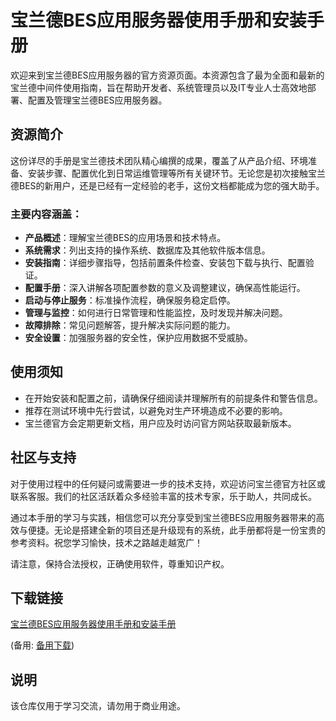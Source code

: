 # 宝兰德BES应用服务器使用手册和安装手册

欢迎来到宝兰德BES应用服务器的官方资源页面。本资源包含了最为全面和最新的宝兰德中间件使用指南，旨在帮助开发者、系统管理员以及IT专业人士高效地部署、配置及管理宝兰德BES应用服务器。

## 资源简介

这份详尽的手册是宝兰德技术团队精心编撰的成果，覆盖了从产品介绍、环境准备、安装步骤、配置优化到日常运维管理等所有关键环节。无论您是初次接触宝兰德BES的新用户，还是已经有一定经验的老手，这份文档都能成为您的强大助手。

### 主要内容涵盖：

- **产品概述**：理解宝兰德BES的应用场景和技术特点。
- **系统需求**：列出支持的操作系统、数据库及其他软件版本信息。
- **安装指南**：详细步骤指导，包括前置条件检查、安装包下载与执行、配置验证。
- **配置手册**：深入讲解各项配置参数的意义及调整建议，确保高性能运行。
- **启动与停止服务**：标准操作流程，确保服务稳定启停。
- **管理与监控**：如何进行日常管理和性能监控，及时发现并解决问题。
- **故障排除**：常见问题解答，提升解决实际问题的能力。
- **安全设置**：加强服务器的安全性，保护应用数据不受威胁。

## 使用须知

- 在开始安装和配置之前，请确保仔细阅读并理解所有的前提条件和警告信息。
- 推荐在测试环境中先行尝试，以避免对生产环境造成不必要的影响。
- 宝兰德官方会定期更新文档，用户应及时访问官方网站获取最新版本。

## 社区与支持

对于使用过程中的任何疑问或需要进一步的技术支持，欢迎访问宝兰德官方社区或联系客服。我们的社区活跃着众多经验丰富的技术专家，乐于助人，共同成长。

通过本手册的学习与实践，相信您可以充分享受到宝兰德BES应用服务器带来的高效与便捷。无论是搭建全新的项目还是升级现有的系统，此手册都将是一份宝贵的参考资料。祝您学习愉快，技术之路越走越宽广！

请注意，保持合法授权，正确使用软件，尊重知识产权。

## 下载链接
[宝兰德BES应用服务器使用手册和安装手册](https://pan.quark.cn/s/63f8ef9e70b8) 

(备用: [备用下载](https://pan.baidu.com/s/1LyTQqdZc928Tj6nACOuypg?pwd=1234))

## 说明

该仓库仅用于学习交流，请勿用于商业用途。
